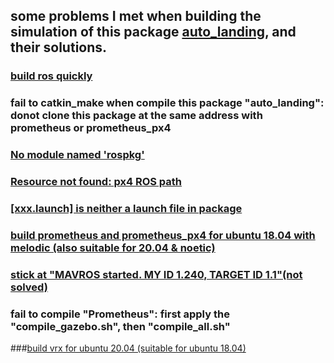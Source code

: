 ## some problems I met when building the simulation of this package [auto_landing](https://github.com/120090049/auto_landing), and their solutions.
### [build ros quickly](https://fishros.com/install/install1s/docs/index.html)
### fail to catkin_make when compile this package "auto_landing": donot clone this package at the same address with prometheus or prometheus_px4
### [No module named 'rospkg'](https://blog.csdn.net/qq_44339029/article/details/121699960?ops_request_misc=%257B%2522request%255Fid%2522%253A%2522169480278916800188527429%2522%252C%2522scm%2522%253A%252220140713.130102334..%2522%257D&request_id=169480278916800188527429&biz_id=0&utm_medium=distribute.pc_search_result.none-task-blog-2~all~top_positive~default-1-121699960-null-null.142^v94^chatsearchT3_1&utm_term=rospkg&spm=1018.2226.3001.4187)
### [Resource not found: px4 ROS path](https://blog.csdn.net/sinat_16643223/article/details/121046113?ops_request_misc=%257B%2522request%255Fid%2522%253A%2522169480060116777224426196%2522%252C%2522scm%2522%253A%252220140713.130102334..%2522%257D&request_id=169480060116777224426196&biz_id=0&utm_medium=distribute.pc_search_result.none-task-blog-2~all~sobaiduend~default-2-121046113-null-null.142^v94^chatsearchT3_1&utm_term=Resource%20not%20found%3A%20px4&spm=1018.2226.3001.4187)
### [[xxx.launch] is neither a launch file in package](https://blog.csdn.net/banzhuan133/article/details/77679778)
### [build prometheus and prometheus_px4 for ubuntu 18.04 with melodic (also suitable for 20.04 & noetic)](https://blog.csdn.net/gwplovekimi/article/details/115395686)
### [stick at "MAVROS started. MY ID 1.240, TARGET ID 1.1"(not solved)]()
### fail to compile "Prometheus": first apply the "compile_gazebo.sh", then "compile_all.sh"
###[build vrx for ubuntu 20.04 (suitable for ubuntu 18.04)](https://github.com/osrf/vrx/wiki/vrx_classic_host_install_tutorial)
